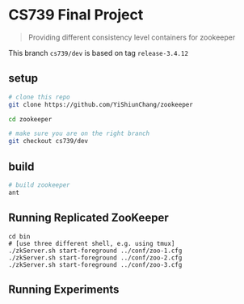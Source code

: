 # CS739 Final Project

> Providing different consistency level containers for zookeeper

This branch `cs739/dev` is based on tag `release-3.4.12`

## setup

```sh
# clone this repo
git clone https://github.com/YiShiunChang/zookeeper

cd zookeeper

# make sure you are on the right branch
git checkout cs739/dev
```

## build

```sh
# build zookeeper
ant
```

## Running Replicated ZooKeeper

```
cd bin
# [use three different shell, e.g. using tmux]
./zkServer.sh start-foreground ../conf/zoo-1.cfg
./zkServer.sh start-foreground ../conf/zoo-2.cfg
./zkServer.sh start-foreground ../conf/zoo-3.cfg
```

## Running Experiments

